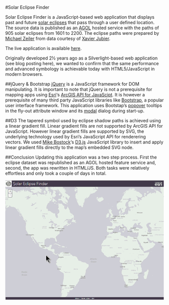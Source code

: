 #Solar Eclipse Finder

Solar Eclipse Finder is a JavaScript-based web application that displays past and future [solar eclipses](http://en.wikipedia.org/wiki/Solar_eclipse) that pass through a user defined location.  The source data is published as an [AGOL](http://www.arcgis.com/) hosted service with the paths of 905 solar eclipses from 1601 to 2200.  The eclipse paths were prepared by [Michael Zeiler](http://eclipse-maps.com/Eclipse-Maps/Welcome.html) from data courtesy of [Xavier Jubier](http://xjubier.free.fr/).

The live application is available [here](http://richiecarmichael.github.io/solar/index.html).

Originally developed 2½ years ago as a Silverlight-based web application (see blog posting here), we wanted to confirm that the same performance and advanced symbology is achievable today with HTML5/JavaScript in modern browsers.

##jQuery & Bootstrap
[jQuery](http://jquery.com/) is a JavaScript framework for DOM manipulating.  It is important to note that jQuery is not a prerequisite for mapping apps using [Esri](http://www.esri.com/)‘s [ArcGIS API for JavaScipt](https://developers.arcgis.com/javascript/). It is however a prerequisite of many third party JavaScript libraries like [Bootstrap](http://getbootstrap.com/), a popular user interface framework.  This application uses Bootstap’s [popover](http://getbootstrap.com/javascript/#popovers) tooltips in the fly-out attribute window and its [modal](http://getbootstrap.com/javascript/#modals) dialog during start-up.

##D3
The tapered symbol used by eclipse shadow paths is achieved using a linear gradient fill.  Linear gradient fills are not supported by ArcGIS API for JavaScript.  However linear gradient fills are supported by SVG, the underlying technology used by Esri’s JavaScript API for renderering vectors.  We used [Mike Bostock](http://bost.ocks.org/mike/)‘s [D3.js](http://d3js.org/) JavaScript library to insert and apply linear gradient fills directly to the map’s embedded SVG node.

##Conclusion
Updating this application was a two step process.  First the eclipse dataset was republished as an AGOL hosted feature service and, second, the app was rewritten in HTML/JS.  Both tasks were relatively effortless and only took a couple of days in total.

![](./solar.gif)
